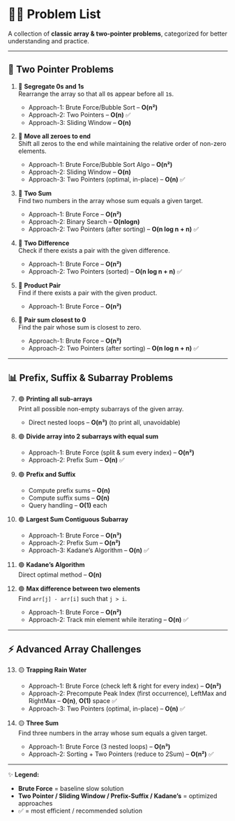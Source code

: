 # 🧑‍💻 Problem List  

A collection of **classic array & two-pointer problems**, categorized for better understanding and practice.  

---

## 🚀 Two Pointer Problems  

1. 🔵 **Segregate 0s and 1s**  
   Rearrange the array so that all `0`s appear before all `1`s.  
   - Approach-1: Brute Force/Bubble Sort – **O(n²)**  
   - Approach-2: Two Pointers – **O(n)** ✅  
   - Approach-3: Sliding Window – **O(n)**  

2. 🔵 **Move all zeroes to end**  
   Shift all zeros to the end while maintaining the relative order of non-zero elements.  
   - Approach-1: Brute Force/Bubble Sort Algo – **O(n²)**
   - Approach-2: Sliding Window – **O(n)**  
   - Approach-3: Two Pointers (optimal, in-place) – **O(n)** ✅  

3. 🔵 **Two Sum**  
   Find two numbers in the array whose sum equals a given target.  
   - Approach-1: Brute Force – **O(n²)**
   - Approach-2: Binary Search – **O(nlogn)**  
   - Approach-2: Two Pointers (after sorting) – **O(n log n + n)** ✅  

4. 🔵 **Two Difference**  
   Check if there exists a pair with the given difference.  
   - Approach-1: Brute Force – **O(n²)**  
   - Approach-2: Two Pointers (sorted) – **O(n log n + n)** ✅  

5. 🔵 **Product Pair**  
   Find if there exists a pair with the given product.  
   - Approach-1: Brute Force – **O(n²)**  

6. 🔵 **Pair sum closest to 0**  
   Find the pair whose sum is closest to zero.  
   - Approach-1: Brute Force – **O(n²)**  
   - Approach-2: Two Pointers (after sorting) – **O(n log n + n)** ✅  

---

## 📊 Prefix, Suffix & Subarray Problems  

7. 🟢 **Printing all sub-arrays**  
   Print all possible non-empty subarrays of the given array.  
   - Direct nested loops – **O(n³)** (to print all, unavoidable)  

8. 🟢 **Divide array into 2 subarrays with equal sum**  
   - Approach-1: Brute Force (split & sum every index) – **O(n²)**  
   - Approach-2: Prefix Sum – **O(n)** ✅  

9. 🟢 **Prefix and Suffix**  
   - Compute prefix sums – **O(n)**  
   - Compute suffix sums – **O(n)**  
   - Query handling – **O(1)** each  

10. 🟢 **Largest Sum Contiguous Subarray**  
    - Approach-1: Brute Force – **O(n³)**  
    - Approach-2: Prefix Sum – **O(n²)**  
    - Approach-3: Kadane’s Algorithm – **O(n)** ✅  

11. 🟢 **Kadane’s Algorithm**  
    Direct optimal method – **O(n)**  

12. 🟢 **Max difference between two elements**  
    Find `arr[j] - arr[i]` such that `j > i`.  
    - Approach-1: Brute Force – **O(n²)**  
    - Approach-2: Track min element while iterating – **O(n)** ✅  

---

## ⚡ Advanced Array Challenges  

13. 🟡 **Trapping Rain Water**  
    - Approach-1: Brute Force (check left & right for every index) – **O(n²)**  
    - Approach-2: Precompute Peak Index (first occurrence), LeftMax and RightMax – **O(n)**, **O(1)** space  ✅ 
    - Approach-3: Two Pointers (optimal, in-place) – **O(n)** ✅  

14. 🟡 **Three Sum**  
    Find three numbers in the array whose sum equals a given target.  
    - Approach-1: Brute Force (3 nested loops) – **O(n³)**  
    - Approach-2: Sorting + Two Pointers (reduce to 2Sum) – **O(n²)** ✅  

---

✨ **Legend:**  
- **Brute Force** = baseline slow solution  
- **Two Pointer / Sliding Window / Prefix-Suffix / Kadane’s** = optimized approaches  
- ✅ = most efficient / recommended solution  
